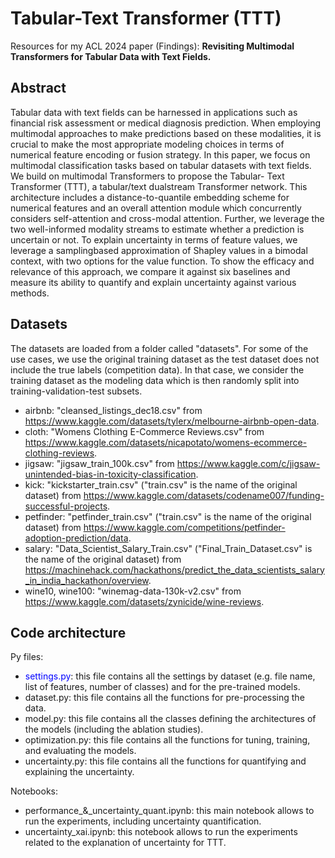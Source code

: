 # Tabular-Text Transformer (TTT)
Resources for my ACL 2024 paper (Findings): **Revisiting Multimodal Transformers for Tabular Data with Text Fields.**

## Abstract
Tabular data with text fields can be harnessed in applications such as financial risk assessment or medical diagnosis prediction. When employing multimodal approaches to make predictions based on these modalities, it is crucial to make the most appropriate modeling choices in terms of numerical feature encoding or fusion strategy. In this paper, we focus on multimodal classification tasks based on tabular datasets with text fields. We build on multimodal Transformers to propose the Tabular- Text Transformer (TTT), a tabular/text dualstream Transformer network. This architecture includes a distance-to-quantile embedding scheme for numerical features and an overall attention module which concurrently considers self-attention and cross-modal attention. Further, we leverage the two well-informed modality streams to estimate whether a prediction is uncertain or not. To explain uncertainty in terms of feature values, we leverage a samplingbased approximation of Shapley values in a bimodal context, with two options for the value function. To show the efficacy and relevance of this approach, we compare it against six baselines and measure its ability to quantify and explain uncertainty against various methods.

## Datasets
The datasets are loaded from a folder called "datasets".
For some of the use cases, we use the original training dataset as the test dataset does not include the true labels (competition data). In that case, we consider the training dataset as the modeling data which is then randomly split into training-validation-test subsets.
- airbnb: "cleansed_listings_dec18.csv" from https://www.kaggle.com/datasets/tylerx/melbourne-airbnb-open-data.
- cloth: "Womens Clothing E-Commerce Reviews.csv" from https://www.kaggle.com/datasets/nicapotato/womens-ecommerce-clothing-reviews.
- jigsaw: "jigsaw_train_100k.csv" from https://www.kaggle.com/c/jigsaw-unintended-bias-in-toxicity-classification.
- kick: "kickstarter_train.csv" ("train.csv" is the name of the original dataset) from https://www.kaggle.com/datasets/codename007/funding-successful-projects.
- petfinder: "petfinder_train.csv" ("train.csv" is the name of the original dataset) from https://www.kaggle.com/competitions/petfinder-adoption-prediction/data.
- salary: "Data_Scientist_Salary_Train.csv" ("Final_Train_Dataset.csv" is the name of the original dataset) from https://machinehack.com/hackathons/predict_the_data_scientists_salary_in_india_hackathon/overview.
- wine10, wine100: "winemag-data-130k-v2.csv" from https://www.kaggle.com/datasets/zynicide/wine-reviews.


## Code architecture
Py files:
- <span style="color: blue">settings.py</span>: this file contains all the settings by dataset (e.g. file name, list of features, number of classes) and for the pre-trained models.
- dataset.py: this file contains all the functions for pre-processing the data.
- model.py: this file contains all the classes defining the architectures of the models (including the ablation studies).
- optimization.py: this file contains all the functions for tuning, training, and evaluating the models.
- uncertainty.py: this file contains all the functions for quantifying and explaining the uncertainty.

Notebooks:
- performance_&_uncertainty_quant.ipynb: this main notebook allows to run the experiments, including uncertainty quantification.
- uncertainty_xai.ipynb: this notebook allows to run the experiments related to the explanation of uncertainty for TTT.




